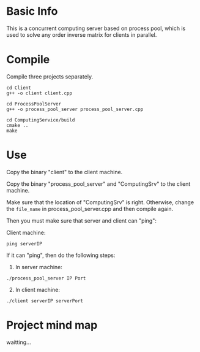 # Basic Info

This is a concurrent computing server based on process pool, which is used to solve any order inverse matrix for clients in parallel.

# Compile

Compile three projects separately.

```shell
cd Client
g++ -o client client.cpp
```

```shell
cd ProcessPoolServer
g++ -o process_pool_server process_pool_server.cpp
```

```shell
cd ComputingService/build
cmake ..
make
```

# Use

Copy the binary "client" to the client machine.

Copy the binary "process_pool_server" and "ComputingSrv" to the client machine.

Make sure that the location of "ComputingSrv" is right. Otherwise, change the `file_name` in process_pool_server.cpp and then compile again.

Then you must make sure that server and client can "ping":

Client machine:

```shell
ping serverIP
```

If it can "ping", then do the following steps:

1. In server machine:

```shell
./process_pool_server IP Port
```

2. In client machine:

```shell
./client serverIP serverPort
```

# Project mind map

waitting...